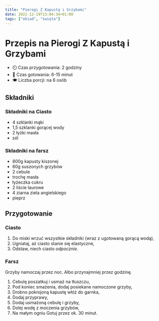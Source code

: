```yaml
---
title: "Pierogi Z Kapustą i Grzybami"
date: 2022-12-19T13:04:34+01:00
tags: ["obiad", "święta"]
---
```


# Przepis na Pierogi Z Kapustą i Grzybami

- ⏲️  Czas przygotowania: 2 godziny
- 🍳 Czas gotowania: 6-15 minut
- 🍽️ Liczba porcji: na 6 osób

## Składniki

### Składniki na Ciasto

- 4 szklanki mąki
- 1,5 szklanki gorącej wody
- 2 łyżki masła
- sól

### Składniki na farsz

- 800g kapusty kiszonej
- 60g suszonych grzybów
- 2 cebule
- trochę masła
- łyżeczka cukru
- 2 liście laurowe
- 4 ziarna ziela angielskiego
- pieprz

## Przygotowanie

### Ciasto

1. Do miski wrzuć wszystkie składniki (wraz z ugotowaną gorącą wodą),
1. Ugniataj, aż ciasto stanie się elastyczne,
1. Odstaw, niech ciasto _odpocznie_.

### Farsz

Grzyby namoczaj przez noc. Albo przynajmniej przez godzinę.

1. Cebulę poszatkuj i usmaż na tłuszczu,
1. Pod koniec smażenia, dodaj posiekane namoczone grzyby,
1. Drobno pokrojoną kapustę włóż do garnka,
1. Dodaj przyprawy,
1. Dodaj usmażoną cebulę i grzyby,
1. Dolej wodę z moczenia grzybów,
1. Na małym ogniu Gotuj przez ok. 30 minut.
